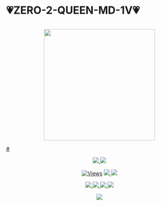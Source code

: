 # 💗ZERO-2-QUEEN-MD-1V💗

<p align="center">
  <a href="#"><img src="http://readme-typing-svg.herokuapp.com?color=d1fa02&center=true&vCenter=true&multiline=false&lines=ZERO+2+QUEEN+MD+1V+WHATSAPP+BOT" alt="">

</p>
<p align="center">
<img src="https://i.ibb.co/xJ2N2BF/IMG-20231221-160947.jpg" width="300" height="300"/>
</p>
# 
<p align="center">
  <a href="httsp://github.com/charukajalaniduofc/ZERO-2-QUEEN-MD-1V">
    <img src="https://img.shields.io/docker/pulls/charukajalaniduofc/ZERO-2-QUEEN-MD-1V?style=flat-square&label=Docker+Pulls">
  </a>
  <a href="https://github.com/BlackAmda/QueenAmdi">
    <img src="https://img.shields.io/docker/image-size/blackamda/queenamdi?style=flat-square&logo=github&label=Image Size">
    
  </a>
</p>

<p align="center">

  <a href="https://github.com/BlackAmda/QueenAmdi">
    <img src="https://hits.seeyoufarm.com/api/count/incr/badge.svg?url=https%3A%2F%2Fgithub.com%2FBlackAmda%2FQueenAmdi&count_bg=%2379C83D&title_bg=%23555555&icon=gitpod.svg&icon_color=%23E7E7E7&title=Views&edge_flat=false" alt="Views"/></a>
  
  </a>
  <a href="https://github.com/BlackAmda/QueenAmdi/fork">
    <img src="https://img.shields.io/github/forks/BlackAmda/QueenAmdi?label=Fork&style=social">
    
  </a>
  <a href="https://github.com/BlackAmda/QueenAmdi/stargazers">
    <img src="https://img.shields.io/github/stars/BlackAmda/QueenAmdi?style=social">
  </a>
</p>

<p align="center">
  <a href="httsp://github.com/BlackAmda/QueenAmdi">
    <img src="https://img.shields.io/github/repo-size/BlackAmda/QueenAmdi?color=purple&label=Repo%20Size&style=plastic">

  </a>
  <a href="httsp://github.com/BlackAmda/QueenAmdi">
    <img src="https://img.shields.io/github/license/BlackAmda/QueenAmdi?color=purple&label=License&style=plastic">

  </a>
  <a href="httsp://github.com/BlackAmda/QueenAmdi">
    <img src="https://img.shields.io/github/languages/top/BlackAmda/QueenAmdi?color=purple&label=Javascript&style=plastic">

  </a>
  <a href="httsp://github.com/BlackAmda/QueenAmdi">
    <img src="https://img.shields.io/static/v1?label=Author&message=Black%20Amda&color=purple&style=plastic">

  </a>
  </p>
 <p align="center">
  <a href="https://wa.me/94757405652">
    <img src="https://img.shields.io/badge/Contact%20Me%20On%20Whatsapp-Queen%20Amdi%20Bot-purple&style=plastic">

  </a>
</p>


